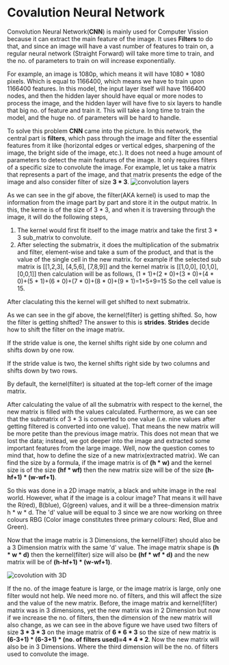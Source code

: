 # Covalution Neural Network
  Convolution Neural Network(**CNN**) is mainly used for Computer Vission because it can extract the main feature of the image.
  It uses **Filters** to do that, and since an image will have a vast number of features to train on, a regular neural network (Straight Forward)     will take more time to train, and the no. of parameters to train on will increase exponentially.
  
  For example, an image is 1080p, which means it will have 1080 * 1080 pixels. Which is equal to 1166400, which means we have to train upon 1166400   features. In this model, the input layer itself will have 1166400 nodes, and then the hidden layer should have equal or more nodes to process the   image, and the hidden layer will have five to six layers to handle that big no. of feature and train it. This will take a long time to train the   model, and the huge no. of parameters will be hard to handle.
    
  To solve this problem **CNN** came into the picture. In this network, the central part is **filters**, which pass through the image and filter the essential features from it like (horizontal edges or vertical edges, sharpening of the image, the bright side of the image, etc.).
  It does not need a huge amount of parameters to detect the main features of the image. It only requires filters of a specific size to convolute the image. 
  For example, let us take a matrix that represents a part of the image, and that matrix presents the edge of the image and also consider  filter of size 
  **3 * 3**.
  ![convolution layers](https://i.stack.imgur.com/uEoXw.gif)
  
  As we can see in the gif above, the filter(AKA kernel) is used to map the information from the image part by part and store it in the output matrix.
  In this, the kerne is of the size of 3 * 3, and when it is traversing through the image, it will do the following steps,
  1. The kernel would first fit itself to the image matrix and take the first 3 * 3 sub_matrix to convolute.
  2. After selecting the submatrix, it does the multiplication of the submatrix and filter, element-wise and take a sum of the product, and that is the value of the single cell in the new matrix.
  for example if the selected sub matrix is 
  [[1,2,3],
    [4,5,6],
    [7,8,9]]
  and the kernel matrix is 
  [[1,0,0],
   [0,1,0],
   [0,0,1]]
   then calculation will be as follows,
   (1 * 1)+(2 * 0)+(3 * 0)+(4 * 0)+(5 * 1)+(6 * 0)+(7 * 0)+(8 * 0)+(9 * 1)=1+5+9=15
   So the cell value is 15.
   
   After claculating this the kernel will get shifted to next submatrix.
   
   As we can see in the gif above, the kernel(filter) is getting shifted. So, how the filter is getting shifted? The answer to this is **strides**.
   **Strides** decide how to shift the filter on the image matrix. 
   
   If the stride value is one, the kernel shifts right side by one column and shifts down by one row.
   
   If the stride value is two, the kernel shifts right side by two columns and shifts down by two rows.
   
   By default, the kernel(filter) is situated at the top-left corner of the image matrix.
   
   
   After calculating the value of all the submatrix with respect to the kernel, the new matrix is filled with the values calculated.
   Furthermore, as we can see that the submatrix of 3 * 3 is converted to one value (i.e. nine values after getting filtered is converted into one value).
   That means the new matrix will be more petite than the previous image matrix.
   This does not mean that we lost the data; instead, we got deeper into the image and extracted some important features from the large image.
   Well, now the question comes to mind that, how to define the size of a new matrix(extracted matrix). We can find the size by a formula,
   if the image matrix is of **(h * w)** and the kernel size is of the size **(hf * wf)** then the new matrix size will be of the size **(h-hf+1) *    (w-wf+1)**.
   
   So this was done in a 2D image matrix, a black and white image in the real world. However, what if the image is a colour image? That means it will have the R(red), B(blue), G(green) values, and it will be a three-dimension matrix h * w * d. The 'd' value will be equal to 3 since we are now working on three colours RBG (Color image constitutes three primary colours: Red, Blue and Green).
   
   Now that the image matrix is 3 Dimensions, the kernel(Filter) should also be a 3 Dimension matrix with the same 'd' value.
   The image matrix shape is **(h * w * d)** then the kernel(filter) size will also be **(hf * wf * d)** and the new matrix will be of **(h-hf+1) *    (w-wf+1)**.
   
   ![covolution with 3D](https://indoml.files.wordpress.com/2018/03/convolution-with-multiple-filters2.png?w=979)
   
   If the no. of the image feature is large, or the image matrix is large, only one filter would not help. We need more no. of filters, and this will affect the size and the value of the new matrix.
   Before, the image matrix and kernel(filter) matrix was in 3 dimensions, yet the new matrix was in 2 Dimension but now if we increase the no. of filters, then the dimension of the new matrix will also change, as we can see in the above figure we have used two filters of size **3 * 3 * 3**
   on the image matrix of **6 * 6 * 3** so the size of new matrix is **(6-3+1) * (6-3+1) * (no. of filters used)=4 * 4 * 2**.
   Now the new matrix will also be in 3 Dimensions. Where the third dimension will be the no. of filters used to convolute the image.
   
  
    
   
   
   
   
   
  
